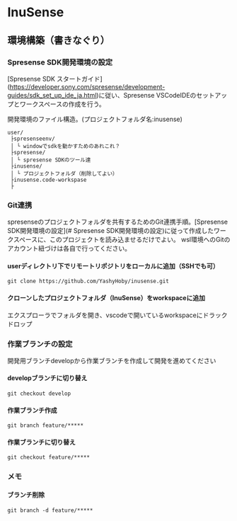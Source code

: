 # InuSense

## 環境構築（書きなぐり）
### Spresense SDK開発環境の設定
[Spresense SDK スタートガイド] (https://developer.sony.com/spresense/development-guides/sdk_set_up_ide_ja.html)に従い、Spresense VSCodeIDEのセットアップとワークスペースの作成を行う。

開発環境のファイル構造。(プロジェクトフォルダ名:inusense)
``` tree
user/
 ├spresenseenv/
 │ └ windowでsdkを動かすためのあれこれ？
 ├spresense/
 │ └ spresense SDKのツール達
 ├inusense/
 │ └ プロジェクトフォルダ（削除してよい）
 ├inusense.code-workspase
 ├
```

### Git連携
spresenseのプロジェクトフォルダを共有するためのGit連携手順。[Spresense SDK開発環境の設定](# Spresense SDK開発環境の設定)に従って作成したワークスペースに、このプロジェクトを読み込ませるだけでよい。
wsl環境へのGitのアカウント紐づけは各自で行ってください。
#### userディレクトリ下でリモートリポジトリをローカルに追加（SSHでも可）
```
git clone https://github.com/YashyHoby/inusense.git
```
#### クローンしたプロジェクトフォルダ（InuSense）をworkspaceに追加
エクスプローラでフォルダを開き、vscodeで開いているworkspaceにドラックドロップ

### 作業ブランチの設定
開発用ブランチdevelopから作業ブランチを作成して開発を進めてください
#### developブランチに切り替え
```
git checkout develop
```
#### 作業ブランチ作成
```
git branch feature/*****
```
#### 作業ブランチに切り替え
```
git checkout feature/*****
```

### メモ
#### ブランチ削除
```
git branch -d feature/*****
```

